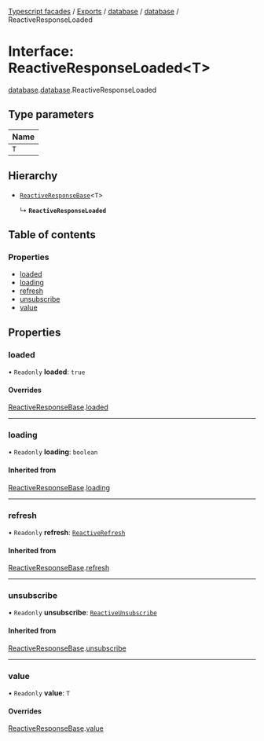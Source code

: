 [Typescript facades](../index.md) / [Exports](../modules.md) / [database](../modules/database.md) / [database](../modules/database.database-1.md) / ReactiveResponseLoaded

# Interface: ReactiveResponseLoaded<T\>

[database](../modules/database.md).[database](../modules/database.database-1.md).ReactiveResponseLoaded

## Type parameters

| Name |
| :------ |
| `T` |

## Hierarchy

- [`ReactiveResponseBase`](database.database-1.ReactiveResponseBase.md)<`T`\>

  ↳ **`ReactiveResponseLoaded`**

## Table of contents

### Properties

- [loaded](database.database-1.ReactiveResponseLoaded.md#loaded)
- [loading](database.database-1.ReactiveResponseLoaded.md#loading)
- [refresh](database.database-1.ReactiveResponseLoaded.md#refresh)
- [unsubscribe](database.database-1.ReactiveResponseLoaded.md#unsubscribe)
- [value](database.database-1.ReactiveResponseLoaded.md#value)

## Properties

### loaded

• `Readonly` **loaded**: ``true``

#### Overrides

[ReactiveResponseBase](database.database-1.ReactiveResponseBase.md).[loaded](database.database-1.ReactiveResponseBase.md#loaded)

___

### loading

• `Readonly` **loading**: `boolean`

#### Inherited from

[ReactiveResponseBase](database.database-1.ReactiveResponseBase.md).[loading](database.database-1.ReactiveResponseBase.md#loading)

___

### refresh

• `Readonly` **refresh**: [`ReactiveRefresh`](database.database-1.ReactiveRefresh.md)

#### Inherited from

[ReactiveResponseBase](database.database-1.ReactiveResponseBase.md).[refresh](database.database-1.ReactiveResponseBase.md#refresh)

___

### unsubscribe

• `Readonly` **unsubscribe**: [`ReactiveUnsubscribe`](database.database-1.ReactiveUnsubscribe.md)

#### Inherited from

[ReactiveResponseBase](database.database-1.ReactiveResponseBase.md).[unsubscribe](database.database-1.ReactiveResponseBase.md#unsubscribe)

___

### value

• `Readonly` **value**: `T`

#### Overrides

[ReactiveResponseBase](database.database-1.ReactiveResponseBase.md).[value](database.database-1.ReactiveResponseBase.md#value)
